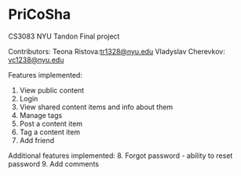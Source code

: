# PriCoSha
CS3083 NYU Tandon Final project

Contributors: 
Teona Ristova:tr1328@nyu.edu
Vladyslav Cherevkov: vc1238@nyu.edu

Features implemented:
1. View public content
2. Login
3. View shared content items and info about them
4. Manage tags
5. Post a content item
6. Tag a content item
7. Add friend

Additional features implemented:
8. Forgot password - ability to reset password
9. Add comments

